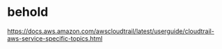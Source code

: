 # behold

https://docs.aws.amazon.com/awscloudtrail/latest/userguide/cloudtrail-aws-service-specific-topics.html